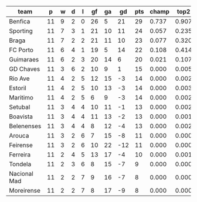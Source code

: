 |     team     | p  | w | d | l | gf | ga | gd  | pts | champ | top2  | top3  | top4  |  5-7  | bot4  | bot3  | bot2  |
|--------------|----|---|---|---|----|----|-----|-----|-------|-------|-------|-------|-------|-------|-------|-------|
| Benfica      | 11 | 9 | 2 | 0 | 26 |  5 |  21 |  29 | 0.737 | 0.907 | 0.966 | 0.989 | 0.011 | 0.000 | 0.000 | 0.000|
| Sporting     | 11 | 7 | 3 | 1 | 21 | 10 |  11 |  24 | 0.057 | 0.235 | 0.464 | 0.688 | 0.268 | 0.000 | 0.000 | 0.000|
| Braga        | 11 | 7 | 2 | 2 | 21 | 11 |  10 |  23 | 0.077 | 0.320 | 0.565 | 0.768 | 0.204 | 0.000 | 0.000 | 0.000|
| FC Porto     | 11 | 6 | 4 | 1 | 19 |  5 |  14 |  22 | 0.108 | 0.414 | 0.662 | 0.831 | 0.152 | 0.000 | 0.000 | 0.000|
| Guimaraes    | 11 | 6 | 2 | 3 | 20 | 14 |   6 |  20 | 0.021 | 0.107 | 0.259 | 0.468 | 0.424 | 0.003 | 0.001 | 0.000|
| GD Chaves    | 11 | 3 | 6 | 2 | 10 |  9 |   1 |  15 | 0.000 | 0.005 | 0.021 | 0.064 | 0.340 | 0.069 | 0.040 | 0.020|
| Rio Ave      | 11 | 4 | 2 | 5 | 12 | 15 |  -3 |  14 | 0.000 | 0.002 | 0.011 | 0.031 | 0.238 | 0.139 | 0.088 | 0.050|
| Estoril      | 11 | 4 | 2 | 5 | 10 | 13 |  -3 |  14 | 0.000 | 0.003 | 0.013 | 0.033 | 0.242 | 0.130 | 0.081 | 0.042|
| Maritimo     | 11 | 4 | 2 | 5 |  6 |  9 |  -3 |  14 | 0.000 | 0.002 | 0.010 | 0.028 | 0.214 | 0.150 | 0.096 | 0.053|
| Setubal      | 11 | 3 | 4 | 4 | 10 | 11 |  -1 |  13 | 0.000 | 0.002 | 0.010 | 0.033 | 0.237 | 0.139 | 0.087 | 0.047|
| Boavista     | 11 | 3 | 4 | 4 | 11 | 13 |  -2 |  13 | 0.000 | 0.001 | 0.005 | 0.020 | 0.160 | 0.214 | 0.142 | 0.084|
| Belenenses   | 11 | 3 | 4 | 4 |  8 | 12 |  -4 |  13 | 0.000 | 0.002 | 0.008 | 0.025 | 0.207 | 0.168 | 0.107 | 0.061|
| Arouca       | 11 | 3 | 2 | 6 |  7 | 15 |  -8 |  11 | 0.000 | 0.000 | 0.001 | 0.004 | 0.056 | 0.448 | 0.339 | 0.224|
| Feirense     | 11 | 3 | 2 | 6 | 10 | 22 | -12 |  11 | 0.000 | 0.000 | 0.001 | 0.003 | 0.039 | 0.532 | 0.425 | 0.299|
| Ferreira     | 11 | 2 | 4 | 5 | 13 | 17 |  -4 |  10 | 0.000 | 0.001 | 0.002 | 0.008 | 0.106 | 0.316 | 0.229 | 0.142|
| Tondela      | 11 | 2 | 3 | 6 |  8 | 15 |  -7 |   9 | 0.000 | 0.000 | 0.001 | 0.003 | 0.045 | 0.512 | 0.403 | 0.278|
| Nacional Mad | 11 | 2 | 2 | 7 |  9 | 16 |  -7 |   8 | 0.000 | 0.000 | 0.001 | 0.002 | 0.036 | 0.555 | 0.447 | 0.316|
| Moreirense   | 11 | 2 | 2 | 7 |  8 | 17 |  -9 |   8 | 0.000 | 0.000 | 0.000 | 0.001 | 0.025 | 0.624 | 0.514 | 0.383|
